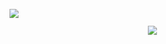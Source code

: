 <p align="center">
  
![](https://komarev.com/ghpvc/?username=DTH13&color=red&label=PAYCHECK)
  
</p>

<p align="center">
  <img src="https://media.discordapp.net/attachments/859746559797100544/1364431600217100288/Untitled1255_20250422194505.png?ex=6809a573&is=680853f3&hm=cb5fd29e69d99778d750b3ca6284e043f98d03c88883e39cea0d9fd2a0ef9b61&=&format=webp&quality=lossless&width=822&height=617" />
</p>
